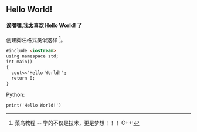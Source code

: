 ## Hello World!
#### 诶嘿嘿,我太喜欢 Hello World! 了
创建脚注格式类似这样 [^RUNOOB]。

[^RUNOOB]: 菜鸟教程 -- 学的不仅是技术，更是梦想！！！
C++:
```markdown
#include <iostream>
using namespace std;
int main()
{
  cout<<"Hello World!";
  return 0;
}
```

Python:
```markdown
print('Hello World!')
```
